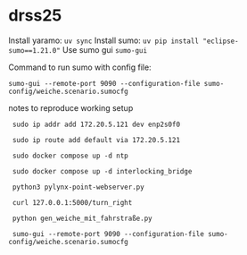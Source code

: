 # drss25

Install yaramo: `uv sync`
Install sumo: `uv pip install "eclipse-sumo==1.21.0"`
Use sumo gui `sumo-gui`

Command to run sumo with config file:
```
sumo-gui --remote-port 9090 --configuration-file sumo-config/weiche.scenario.sumocfg
```

notes to reproduce working setup
```
 sudo ip addr add 172.20.5.121 dev enp2s0f0

 sudo ip route add default via 172.20.5.121

 sudo docker compose up -d ntp

 sudo docker compose up -d interlocking_bridge

 python3 pylynx-point-webserver.py 

 curl 127.0.0.1:5000/turn_right

 python gen_weiche_mit_fahrstraße.py

 sumo-gui --remote-port 9090 --configuration-file sumo-config/weiche.scenario.sumocfg
 ```